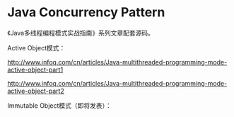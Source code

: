 Java Concurrency Pattern
======================

《Java多线程编程模式实战指南》系列文章配套源码。

Active Object模式：

http://www.infoq.com/cn/articles/Java-multithreaded-programming-mode-active-object-part1

http://www.infoq.com/cn/articles/Java-multithreaded-programming-mode-active-object-part2

Immutable Object模式（即将发表）：
